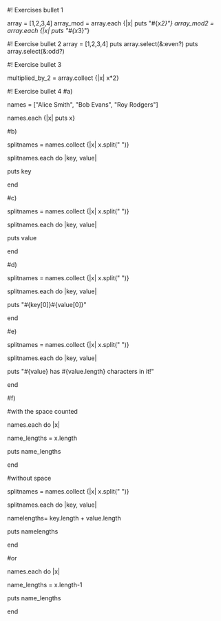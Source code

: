 #! Exercises bullet 1

array = [1,2,3,4]
array_mod = array.each {|x| puts "#{x*2}"}
array_mod2 = array.each {|x| puts "#{x*3}"}

#! Exercise bullet 2
array = [1,2,3,4]
puts array.select(&:even?)
puts array.select(&:odd?)

#! Exercise bullet 3

multiplied_by_2 = array.collect {|x| x*2}

#! Exercise bullet 4
#a)

names = ["Alice Smith", "Bob Evans", "Roy Rodgers"]

names.each {|x| puts x}

#b)

splitnames = names.collect {|x| x.split(" ")}

splitnames.each do |key, value|

puts key

end

#c)

splitnames = names.collect {|x| x.split(" ")}

splitnames.each do |key, value|

puts value

end

#d)

splitnames = names.collect {|x| x.split(" ")}

splitnames.each do |key, value|

puts "#{key[0]}#{value[0]}"

end

#e)

splitnames = names.collect {|x| x.split(" ")}

splitnames.each do |key, value|

puts "#{value} has #{value.length} characters in it!"

end

#f)

#with the space counted

names.each do |x|

name_lengths = x.length

puts name_lengths

end

#without space

splitnames = names.collect {|x| x.split(" ")}

splitnames.each do |key, value|

namelengths= key.length + value.length

puts namelengths

end

#or

names.each do |x|

name_lengths = x.length-1

puts name_lengths

end
